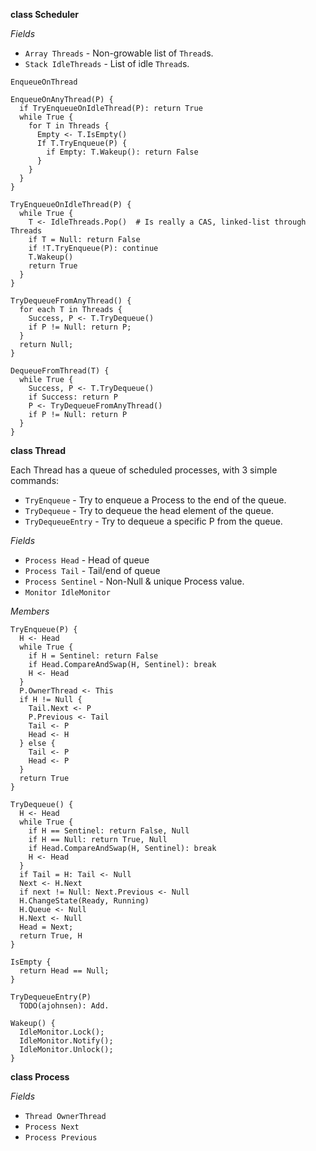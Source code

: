 **class Scheduler**

*Fields*

* `Array Threads` - Non-growable list of `Thread`s.
* `Stack IdleThreads` - List of idle `Thread`s.

```
EnqueueOnThread
```

```
EnqueueOnAnyThread(P) {
  if TryEnqueueOnIdleThread(P): return True
  while True {
    for T in Threads {
      Empty <- T.IsEmpty()
      If T.TryEnqueue(P) {
        if Empty: T.Wakeup(): return False
      }
    }
  }
}
```

```
TryEnqueueOnIdleThread(P) {
  while True {
    T <- IdleThreads.Pop()  # Is really a CAS, linked-list through Threads
    if T = Null: return False
    if !T.TryEnqueue(P): continue
    T.Wakeup()
    return True
  }
}
```

```
TryDequeueFromAnyThread() {
  for each T in Threads {
    Success, P <- T.TryDequeue()
    if P != Null: return P;
  }
  return Null;
}
```

```
DequeueFromThread(T) {
  while True {
    Success, P <- T.TryDequeue()
    if Success: return P
    P <- TryDequeueFromAnyThread()
    if P != Null: return P
  }
}
```

**class Thread**

Each Thread has a queue of scheduled processes, with 3 simple commands:


- `TryEnqueue` - Try to enqueue a Process to the end of the queue.
- `TryDequeue` - Try to dequeue the head element of the queue.
- `TryDequeueEntry` - Try to dequeue a specific P from the queue.

_Fields_

- `Process Head` - Head of queue
- `Process Tail` - Tail/end of queue
- `Process Sentinel` - Non-Null & unique Process value.
- `Monitor IdleMonitor`

_Members_

```
TryEnqueue(P) {
  H <- Head
  while True {
    if H = Sentinel: return False
    if Head.CompareAndSwap(H, Sentinel): break
    H <- Head
  }
  P.OwnerThread <- This
  if H != Null {
    Tail.Next <- P
    P.Previous <- Tail
    Tail <- P
    Head <- H
  } else {
    Tail <- P
    Head <- P
  }
  return True
}
```

```
TryDequeue() {
  H <- Head
  while True {
    if H == Sentinel: return False, Null
    if H == Null: return True, Null
    if Head.CompareAndSwap(H, Sentinel): break
    H <- Head
  }
  if Tail = H: Tail <- Null
  Next <- H.Next
  if next != Null: Next.Previous <- Null
  H.ChangeState(Ready, Running)
  H.Queue <- Null
  H.Next <- Null
  Head = Next;
  return True, H
}
```

```
IsEmpty {
  return Head == Null;
}

```

```
TryDequeueEntry(P)
  TODO(ajohnsen): Add.
```

```
Wakeup() {
  IdleMonitor.Lock();
  IdleMonitor.Notify();
  IdleMonitor.Unlock();
}
```

**class Process**

*Fields*

- `Thread OwnerThread`
- `Process Next`
- `Process Previous`
